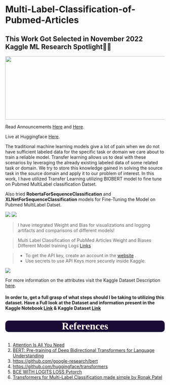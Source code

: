 # Multi-Label-Classification-of-Pubmed-Articles
## This Work Got Selected in November 2022 Kaggle ML Research Spotlight🎉🎉
<img src="https://gitlab.com/Owaiskhan9654/Multi-Label-Classification-of-Pubmed-Articles/-/raw/main/Kaggle%20ML%20Research%20Spotlight%20Winners2.JPG" height=200px width=700px>

Read Announcements [Here](https://www.kaggle.com/discussions/general/370095) and [Here](https://www.kaggle.com/kaggle-ml-research-spotlight-winners). 

Live at Huggingface [Here](https://huggingface.co/spaces/owaiskha9654/Multi-Label-Classification-of-Pubmed-Articles). 

The traditional machine learning models give a lot of pain when we do not have sufficient labeled data for the specific task or domain we care about to train a reliable model.  Transfer learning allows us to deal with these scenarios by leveraging the already existing labeled data of some related task or domain. We try to store this knowledge gained in solving the source task in the source domain and apply it to our problem of interest.  In this work, I have utilized Transfer Learning utilizing BIOBERT model to fine tune on Pubmed MultiLabel classification Datset.  

Also tried **RobertaForSequenceClassification** and **XLNetForSequenceClassification** models for Fine-Tuning the Model on Pubmed MultiLabel Datset.


<img src="https://gitlab.com/Owaiskhan9654/Multi-Label-Classification-of-Pubmed-Articles/-/raw/main/images/presentation_gif.gif">


<img src="https://camo.githubusercontent.com/dd842f7b0be57140e68b2ab9cb007992acd131c48284eaf6b1aca758bfea358b/68747470733a2f2f692e696d6775722e636f6d2f52557469567a482e706e67">

> I have integrated Weight and Bias for visualizations and logging artifacts and comparisons of different models!

> Multi Label Classification of PubMed Articles Weight and Biases Different Model training Logs [Links](https://wandb.ai/owaiskhan9515/Multi%20Label%20Classification%20of%20PubMed%20Articles%20(Paper%20Night%20Presentation))



> - To get the API key, create an account in the [website](https://wandb.ai/site) .
> - Use secrets to use API Keys more securely inside Kaggle. 

<img src="https://gitlab.com/Owaiskhan9654/Gene-Sequence-Primer/-/raw/main/BioAsq.JPG">

For more information on the attributes visit the Kaggle Dataset Description [here](https://www.kaggle.com/datasets/owaiskhan9654/pubmed-multilabel-text-classification).


#### In order to, get a full grasp of what steps should I be taking to utilizing this dataset. Have a Full look at the Dataset and information present in the Kaggle Notebook  [Link](https://www.kaggle.com/code/owaiskhan9654/multi-label-classification-of-pubmed-articles) & Kaggle Dataset [Link](https://www.kaggle.com/datasets/owaiskhan9654/pubmed-multilabel-text-classification)


## <p style="background-color:#1a0a36;font-family:newtimeroman;color:#FFF9ED;font-size:150%;text-align:center;border-radius:10px 10px;"> References</p>
1. [Attention Is All You Need](https://arxiv.org/abs/1706.03762)
2. [BERT: Pre-training of Deep Bidirectional Transformers for Language Understanding](https://arxiv.org/abs/1810.04805)
2. https://github.com/google-research/bert
3. https://github.com/huggingface/transformers
4. [BCE WITH LOGITS LOSS Pytorch](https://pytorch.org/docs/stable/generated/torch.nn.BCEWithLogitsLoss.html#torch.nn.BCEWithLogitsLoss)
5. [Transformers for Multi-Label Classification made simple by 
Ronak Patel](https://towardsdatascience.com/transformers-for-multilabel-classification-71a1a0daf5e1)



